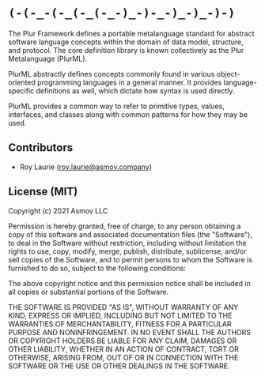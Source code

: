 `(-(-_-(-_(-_(-_-)_-)-_-)_-)_-)-)`
====

The Plur Framework defines a portable metalanguage standard for abstract software language concepts within the domain
of data model, structure, and protocol. The core definition library is known collectively as the Plur Metalanguage (PlurML).

PlurML abstractly defines concepts commonly found in various object-oriented programming languages in a general
manner. It provides language-specific definitions as well, which dictate how syntax is used directly.

PlurML provides a common way to refer to primitive types, values, interfaces, and classes along with common patterns for
how they may be used.

Contributors
------------
* Roy Laurie (roy.laurie@asmov.company)

License (MIT)
--------------
Copyright (c) 2021 Asmov LLC

Permission is hereby granted, free of charge, to any person obtaining a copy
of this software and associated documentation files (the "Software"), to deal
in the Software without restriction, including without limitation the rights
to use, copy, modify, merge, publish, distribute, sublicense, and/or sell
copies of the Software, and to permit persons to whom the Software is
furnished to do so, subject to the following conditions:

The above copyright notice and this permission notice shall be included in
all copies or substantial portions of the Software.

THE SOFTWARE IS PROVIDED "AS IS", WITHOUT WARRANTY OF ANY KIND, EXPRESS OR
IMPLIED, INCLUDING BUT NOT LIMITED TO THE WARRANTIES OF MERCHANTABILITY,
FITNESS FOR A PARTICULAR PURPOSE AND NONINFRINGEMENT. IN NO EVENT SHALL THE
AUTHORS OR COPYRIGHT HOLDERS BE LIABLE FOR ANY CLAIM, DAMAGES OR OTHER
LIABILITY, WHETHER IN AN ACTION OF CONTRACT, TORT OR OTHERWISE, ARISING FROM,
OUT OF OR IN CONNECTION WITH THE SOFTWARE OR THE USE OR OTHER DEALINGS IN
THE SOFTWARE.
